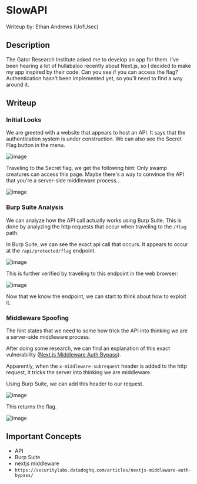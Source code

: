 # SlowAPI
Writeup by: Ethan Andrews (UofUsec)

## Description
The Gator Research Institute asked me to develop an app for them. I've been hearing a lot of hullabaloo recently about Next.js, so I decided to make my app inspired by their code. Can you see if you can access the flag? Authentication hasn't been implemented yet, so you'll need to find a way around it.

## Writeup
### Initial Looks
We are greeted with a website that appears to host an API. It says that the authentication system is under construction.
We can also see the Secret Flag button in the menu.

![image](https://github.com/user-attachments/assets/c278c110-a4a0-4547-aa09-2207d4800f71)

Traveling to the Secret flag, we get the following hint: Only swamp creatures can access this page. Maybe there's a way to convince the API that you're a server-side middleware process...

![image](https://github.com/user-attachments/assets/a2fbc929-0987-4174-807e-e1b311446a21)

### Burp Suite Analysis
We can analyze how the API call actually works using Burp Suite. This is done by analyzing the http requests that occur
when traveling to the `/flag` path.

In Burp Suite, we can see the exact api call that occurs. It appears to occur at the `/api/protected/flag` endpoint.

![image](https://github.com/user-attachments/assets/0e16400d-81e2-4bf2-aaa0-dc5f93f58150)

This is further verified by traveling to this endpoint in the web browser:

![image](https://github.com/user-attachments/assets/4dd461f7-d001-4329-87f2-6dbd2e30d435)

Now that we know the endpoint, we can start to think about how to exploit it.

### Middleware Spoofing
The hint states that we need to some how trick the API into thinking we are a server-side middleware process.

After doing some research, we can find an explanation of this exact vulnerability ([Next.js Middleware Auth Bypass](https://securitylabs.datadoghq.com/articles/nextjs-middleware-auth-bypass/)).

Apparently, when the `x-middleware-subrequest` header is added to the http request, it tricks the server into thinking we
are middleware.

Using Burp Suite, we can add this header to our request.

![image](https://github.com/user-attachments/assets/6c285f6d-bf8f-480c-93e0-9fcbfc481be6)

This returns the flag.

![image](https://github.com/user-attachments/assets/273ba32a-b1f2-41cb-a546-c0b796c5a705)

## Important Concepts
- API
- Burp Suite
- nextjs middleware
- `https://securitylabs.datadoghq.com/articles/nextjs-middleware-auth-bypass/`

